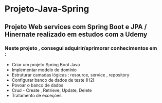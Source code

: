 # Projeto-Java-Spring
## Projeto Web services com Spring Boot e JPA / Hinernate realizado em estudos com a Udemy

### Neste projeto , consegui adquirir/aprimorar conhecimentos em :
- Criar um projeto Spring Boot Java
- Implementar modelo de domínio
- Estruturar camadas lógicas : resource, service , repository
- Configurar banco de dados de teste (H2)
- Povoar o banco de dados
- Crud - Create , Retrieve, Update, Delete
- Tratamento de exceções
